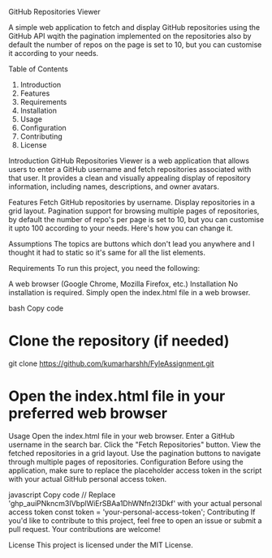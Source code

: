 
GitHub Repositories Viewer

A simple web application to fetch and display GitHub repositories using the GitHub API wqith the pagination implemented on the repositories also by default the number of repos on the page is set to 10, but you can customise it according to your needs.

Table of Contents

1. Introduction
2. Features
3. Requirements
4. Installation
5. Usage
6. Configuration
7. Contributing
8. License

Introduction
GitHub Repositories Viewer is a web application that allows users to enter a GitHub username and fetch repositories associated with that user. It provides a clean and visually appealing display of repository information, including names, descriptions, and owner avatars.

Features
Fetch GitHub repositories by username.
Display repositories in a grid layout.
Pagination support for browsing multiple pages of repositories, by default the number of repo's per page is set to 10, but you can customise it upto 100 according to your needs. Here's how you can change it.

Assumptions
The topics are buttons which don't lead you anywhere and I thought it had to static so it's same for all the list elements.

Requirements
To run this project, you need the following:

A web browser (Google Chrome, Mozilla Firefox, etc.)
Installation
No installation is required. Simply open the index.html file in a web browser.

bash
Copy code
# Clone the repository (if needed)
git clone https://github.com/kumarharshh/FyleAssignment.git

# Open the index.html file in your preferred web browser
Usage
Open the index.html file in your web browser.
Enter a GitHub username in the search bar.
Click the "Fetch Repositories" button.
View the fetched repositories in a grid layout.
Use the pagination buttons to navigate through multiple pages of repositories.
Configuration
Before using the application, make sure to replace the placeholder access token in the script with your actual GitHub personal access token.

javascript
Copy code
// Replace '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' with your actual personal access token
const token = 'your-personal-access-token';
Contributing
If you'd like to contribute to this project, feel free to open an issue or submit a pull request. Your contributions are welcome!

License
This project is licensed under the MIT License.
